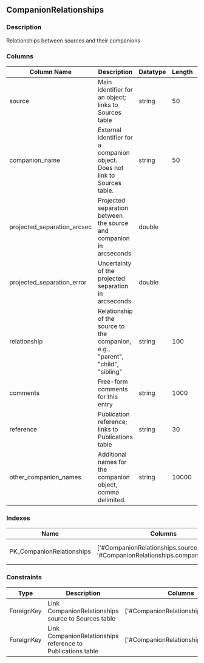 ## CompanionRelationships
### Description
Relationships between sources and their companions
### Columns
| Column Name | Description | Datatype | Length | Units  | UCD | Nullable |
| --- | --- | --- | --- | --- | --- | --- |
| source | Main identifier for an object; links to Sources table | string | 50 |  | meta.id;meta.main | False |
| companion_name | External identifier for a companion object. Does not link to Sources table. | string | 50 |  | meta.id | False |
| projected_separation_arcsec | Projected separation between the source and companion in arcseconds | double |  | arcsec | pos.angDistance | True |
| projected_separation_error | Uncertainty of the projected separation in arcseconds | double |  | arcsec | stat.error;pos.angDistance | True |
| relationship | Relationship of the source to the companion, e.g., "parent", "child", "sibling" | string | 100 |  |  | False |
| comments | Free-form comments for this entry | string | 1000 |  | meta.note | True |
| reference | Publication reference; links to Publications table | string | 30 |  | meta.ref | True |
| other_companion_names | Additional names for the companion object, comma delimited. | string | 10000 |  | meta.id | True |

### Indexes
| Name | Columns | Description |
| --- | --- | --- |
| PK_CompanionRelationships | ['#CompanionRelationships.source', '#CompanionRelationships.companion_name'] | Primary key for CompanionRelationships table |

### Constraints
| Type | Description | Columns | Referenced Columns |
| --- | --- | --- | --- |
| ForeignKey | Link CompanionRelationships source to Sources table | ['#CompanionRelationships.source'] | ['#Sources.source'] |
| ForeignKey | Link CompanionRelationships reference to Publications table | ['#CompanionRelationships.reference'] | ['#Publications.reference'] |

